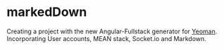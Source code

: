 markedDown
==========

Creating a project with the new Angular-Fullstack generator for [Yeoman](http://yeoman.io). Incorporating User accounts, MEAN stack, Socket.io and Markdown.
